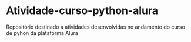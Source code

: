 # Atividade-curso-python-alura
Repositório destinado a atividades desenvolvidas no andamento do curso de pyhon da plataforma Alura
